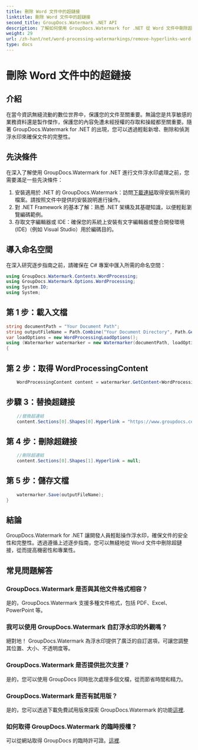 ```yaml
---
title: 刪除 Word 文件中的超鏈接
linktitle: 刪除 Word 文件中的超鏈接
second_title: GroupDocs.Watermark .NET API
description: 了解如何使用 GroupDocs.Watermark for .NET 從 Word 文件中刪除超連結。輕鬆增強文件安全性。
weight: 29
url: /zh-hant/net/word-processing-watermarkings/remove-hyperlinks-word-docs/
type: docs
---
```

# 刪除 Word 文件中的超鏈接

## 介紹
在當今資訊無縫流動的數位世界中，保護您的文件至關重要。無論您是共享敏感的業務資料還是製作傑作，保護您的內容免遭未經授權的存取和操縱都至關重要。隨著 GroupDocs.Watermark for .NET 的出現，您可以透過輕鬆新增、刪除和偵測浮水印來確保文件的完整性。
## 先決條件
在深入了解使用 GroupDocs.Watermark for .NET 進行文件浮水印處理之前，您需要滿足一些先決條件：
1. 安裝適用於 .NET 的 GroupDocs.Watermark：訪問[下載連結](https://releases.groupdocs.com/Watermark/net/)取得安裝所需的檔案。請按照文件中提供的安裝說明進行操作。
2. 對 .NET Framework 的基本了解：熟悉 .NET 架構及其基礎知識，以便輕鬆瀏覽編碼範例。
3. 存取文字編輯器或 IDE：確保您的系統上安裝有文字編輯器或整合開發環境 (IDE)（例如 Visual Studio）用於編碼目的。

## 導入命名空間
在深入研究逐步指南之前，請確保在 C# 專案中匯入所需的命名空間：
```csharp
using GroupDocs.Watermark.Contents.WordProcessing;
using GroupDocs.Watermark.Options.WordProcessing;
using System.IO;
using System;
```
## 第 1 步：載入文檔
```csharp
string documentPath = "Your Document Path";
string outputFileName = Path.Combine("Your Document Directory", Path.GetFileName(documentPath));
var loadOptions = new WordProcessingLoadOptions();
using (Watermarker watermarker = new Watermarker(documentPath, loadOptions))
{
```
## 第 2 步：取得 WordProcessingContent
```csharp
    WordProcessingContent content = watermarker.GetContent<WordProcessingContent>();
```
## 步驟 3：替換超鏈接
```csharp
    //替換超連結
    content.Sections[0].Shapes[0].Hyperlink = "https://www.groupdocs.com/”；
```
## 第 4 步：刪除超鏈接
```csharp
    //刪除超連結
    content.Sections[0].Shapes[1].Hyperlink = null;
```
## 第 5 步：儲存文檔
```csharp
    watermarker.Save(outputFileName);
}
```

## 結論
GroupDocs.Watermark for .NET 讓開發人員輕鬆操作浮水印，確保文件的安全性和完整性。透過遵循上述逐步指南，您可以無縫地從 Word 文件中刪除超鏈接，從而提高機密性和專業性。
## 常見問題解答
### GroupDocs.Watermark 是否與其他文件格式相容？
是的，GroupDocs.Watermark 支援多種文件格式，包括 PDF、Excel、PowerPoint 等。
### 我可以使用 GroupDocs.Watermark 自訂浮水印的外觀嗎？
絕對地！ GroupDocs.Watermark 為浮水印提供了廣泛的自訂選項，可讓您調整其位置、大小、不透明度等。
### GroupDocs.Watermark 是否提供批次支援？
是的，您可以使用 GroupDocs 同時批次處理多個文檔，從而節省時間和精力。
### GroupDocs.Watermark 是否有試用版？
是的，您可以透過下載免費試用版來探索 GroupDocs.Watermark 的功能[這裡](https://releases.groupdocs.com/).
### 如何取得 GroupDocs.Watermark 的臨時授權？
可以從網站取得 GroupDocs 的臨時許可證。[這裡](https://purchase.groupdocs.com/temporary-license/).